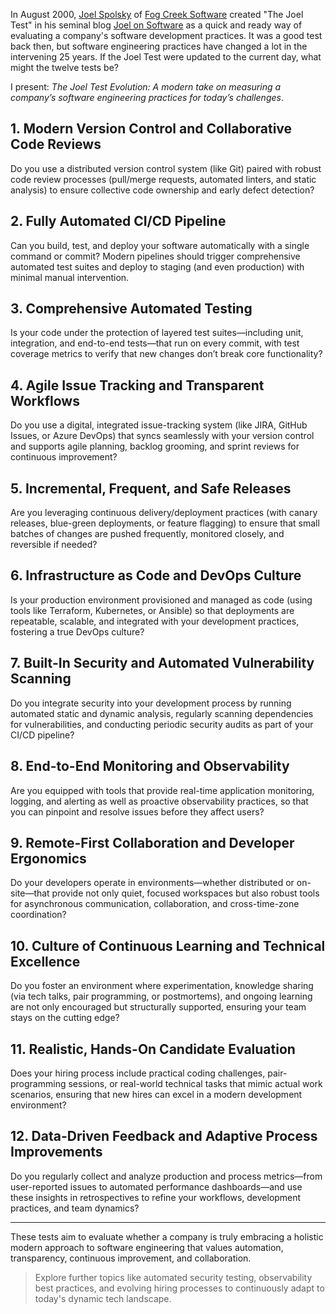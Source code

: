 In August 2000, [Joel Spolsky](https://en.wikipedia.org/wiki/Joel_Spolsky)  of [Fog Creek Software](https://en.wikipedia.org/wiki/Glitch,_Inc.) created "The Joel Test" in his seminal blog [Joel on Software](https://www.joelonsoftware.com/) as a quick and ready way of evaluating a company's software development practices. It was a good test back then, but software engineering practices have changed a lot in the intervening 25 years. If the Joel Test were updated to the current day, what might the twelve tests be?

I present: _The Joel Test Evolution: A modern take on measuring a company’s software engineering practices for today’s challenges_.

## 1. Modern Version Control and Collaborative Code Reviews
Do you use a distributed version control system (like Git) paired with robust code review processes (pull/merge requests, automated linters, and static analysis) to ensure collective code ownership and early defect detection?
## 2. Fully Automated CI/CD Pipeline
Can you build, test, and deploy your software automatically with a single command or commit? Modern pipelines should trigger comprehensive automated test suites and deploy to staging (and even production) with minimal manual intervention.
## 3. Comprehensive Automated Testing
Is your code under the protection of layered test suites—including unit, integration, and end-to-end tests—that run on every commit, with test coverage metrics to verify that new changes don’t break core functionality?
## 4. Agile Issue Tracking and Transparent Workflows
Do you use a digital, integrated issue-tracking system (like JIRA, GitHub Issues, or Azure DevOps) that syncs seamlessly with your version control and supports agile planning, backlog grooming, and sprint reviews for continuous improvement?
## 5. Incremental, Frequent, and Safe Releases
Are you leveraging continuous delivery/deployment practices (with canary releases, blue-green deployments, or feature flagging) to ensure that small batches of changes are pushed frequently, monitored closely, and reversible if needed?
## 6. Infrastructure as Code and DevOps Culture
Is your production environment provisioned and managed as code (using tools like Terraform, Kubernetes, or Ansible) so that deployments are repeatable, scalable, and integrated with your development practices, fostering a true DevOps culture?
## 7. Built-In Security and Automated Vulnerability Scanning
Do you integrate security into your development process by running automated static and dynamic analysis, regularly scanning dependencies for vulnerabilities, and conducting periodic security audits as part of your CI/CD pipeline?
## 8. End-to-End Monitoring and Observability
Are you equipped with tools that provide real-time application monitoring, logging, and alerting as well as proactive observability practices, so that you can pinpoint and resolve issues before they affect users?
## 9. Remote-First Collaboration and Developer Ergonomics
Do your developers operate in environments—whether distributed or on-site—that provide not only quiet, focused workspaces but also robust tools for asynchronous communication, collaboration, and cross-time-zone coordination?
## 10. Culture of Continuous Learning and Technical Excellence
Do you foster an environment where experimentation, knowledge sharing (via tech talks, pair programming, or postmortems), and ongoing learning are not only encouraged but structurally supported, ensuring your team stays on the cutting edge?
## 11. Realistic, Hands-On Candidate Evaluation
Does your hiring process include practical coding challenges, pair-programming sessions, or real-world technical tasks that mimic actual work scenarios, ensuring that new hires can excel in a modern development environment?
## 12. Data-Driven Feedback and Adaptive Process Improvements
Do you regularly collect and analyze production and process metrics—from user-reported issues to automated performance dashboards—and use these insights in retrospectives to refine your workflows, development practices, and team dynamics?

---

These tests aim to evaluate whether a company is truly embracing a holistic modern approach to software engineering that values automation, transparency, continuous improvement, and collaboration.

> Explore further topics like automated security testing, observability best practices, and evolving hiring processes to continuously adapt to today's dynamic tech landscape.
